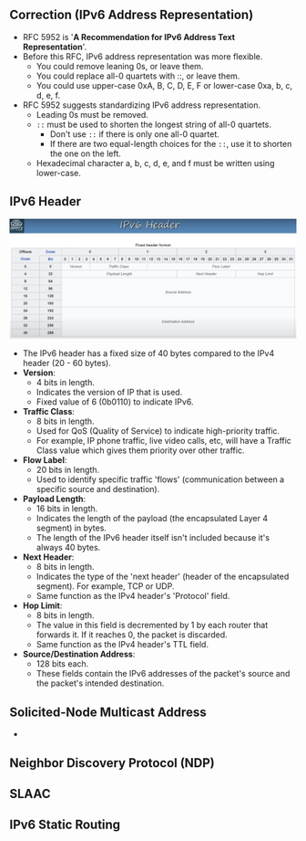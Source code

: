 ## Correction (IPv6 Address Representation)
* RFC 5952 is '**A Recommendation for IPv6 Address Text Representation**'.
* Before this RFC, IPv6 address representation was more flexible.
	* You could remove leaning 0s, or leave them.
	* You could replace all-0 quartets with ::, or leave them.
	* You could use upper-case 0xA, B, C, D, E, F or lower-case 0xa, b, c, d, e, f.
* RFC 5952 suggests standardizing IPv6 address representation.
	* Leading 0s must be removed.
	* `::` must be used to shorten the longest string of all-0 quartets. 
		* Don't use `::` if there is only one all-0 quartet.
		* If there are two equal-length choices for the `::`, use it to shorten the one on the left.
	* Hexadecimal character a, b, c, d, e, and f must be written using lower-case.
## IPv6 Header
![IPv6 header](./img2/ipv6-header.png)
* The IPv6 header has a fixed size of 40 bytes compared to the IPv4 header (20 - 60 bytes).
* **Version**: 
	* 4 bits in length.
	* Indicates the version of IP that is used.
	* Fixed value of 6 (0b0110) to indicate IPv6.
* **Traffic Class**:
	* 8 bits in length.
	* Used for QoS (Quality of Service) to indicate high-priority traffic.
	* For example, IP phone traffic, live video calls, etc, will have a Traffic Class value which gives them priority over other traffic.
* **Flow Label**:
	* 20 bits in length.
	* Used to identify specific traffic 'flows' (communication between a specific source and destination).
* **Payload Length**:
	* 16 bits in length.
	* Indicates the length of the payload (the encapsulated Layer 4 segment) in bytes.
	* The length of the IPv6 header itself isn't included because it's always 40 bytes.
* **Next Header**:
	* 8 bits in length.
	* Indicates the type of the 'next header' (header of the encapsulated segment). For example, TCP or UDP.
	* Same function as the IPv4 header's 'Protocol' field.
* **Hop Limit**:
	* 8 bits in length.
	* The value in this field is decremented by 1 by each router that forwards it. If it reaches 0, the packet is discarded.
	* Same function as the IPv4 header's TTL field.
* **Source/Destination Address**: 
	* 128 bits each.
	* These fields contain the IPv6 addresses of the packet's source and the packet's intended destination.
## Solicited-Node Multicast Address
* 
## Neighbor Discovery Protocol (NDP)
## SLAAC
## IPv6 Static Routing
